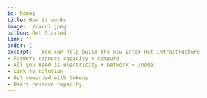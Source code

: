 ```yaml
---
id: home1
title: How it works
image: ./card1.jpeg
button: Get Started
link: ''
order: 1
excerpt: - You can help build the new inter-net infrastructure
- Farmers connect capacity + compute
- All you need is electricity + network + 3node
- Link to solution
- Get rewarded with tokens
- Users reserve capacity
---
```


